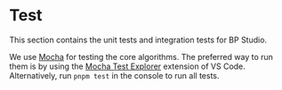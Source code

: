 
# Test

This section contains the unit tests and integration tests for BP Studio.

We use [Mocha](https://mochajs.org/) for testing the core algorithms.
The preferred way to run them is by using the
[Mocha Test Explorer](https://marketplace.visualstudio.com/items?itemName=hbenl.vscode-mocha-test-adapter) extension of VS Code.
Alternatively, run `pnpm test` in the console to run all tests.

